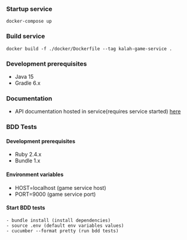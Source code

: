 ### Startup service
`docker-compose up`

### Build service
`docker build -f ./docker/Dockerfile --tag kalah-game-service .`

### Development prerequisites
- Java 15
- Gradle 6.x

### Documentation
- API documentation hosted in service(requires service started) [here](http://localhost:9000/swagger-ui/index.html?configUrl=/v3/api-docs/swagger-config#/)

### BDD Tests

#### Development prerequisites
 - Ruby 2.4.x
 - Bundle 1.x

#### Environment variables
 - HOST=localhost (game service host)
 - PORT=9000 (game service port)

#### Start BDD tests
    - bundle install (install dependencies)
    - source .env (default env variables values)
    - cucumber --format pretty (run bdd tests)
